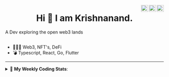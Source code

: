 <a href="https://twitter.com/incrypto32" target="_blank" rel="nofollow"><img align="right" alt="Pratik's Twitter" width="22px" src="https://cdn.jsdelivr.net/npm/simple-icons@v3/icons/twitter.svg" /></a><a href="https://www.linkedin.com/in/incrypto32" target="_blank" rel="nofollow"><img align="right" alt="Pratik's Linkdein" width="22px" src="https://cdn.jsdelivr.net/npm/simple-icons@v3/icons/linkedin.svg" /></a><a href="https://www.instagram.com/incrypto32" target="_blank" rel="nofollow"><img align="right" alt="Insta" width="22px" src="https://cdn.jsdelivr.net/npm/simple-icons@v3/icons/instagram.svg" /></a>

<center><h1> Hi 👋 I am Krishnanand. </h1></center>
A Dev exploring the open web3 lands

 <br /> 
 <br /> 

 
- 👨🏽‍💻  Web3, NFT's, DeFi
- 💣  Typescript, React, Go, Flutter
<!-- - 🌐 Visit my [porfolio website](https://incrypt32.github.io/) for complete background and contact. -->


---


<details> 
 <summary>🤖 <b>My Weekly Coding Stats</b>: </summary>
<br>

<!--START_SECTION:waka-->

```text
Rust         6 hrs 47 mins   ███████████░░░░░░░░░░░░░░   44.45 %
YAML         4 hrs 12 mins   ███████░░░░░░░░░░░░░░░░░░   27.47 %
TypeScript   2 hrs 28 mins   ████░░░░░░░░░░░░░░░░░░░░░   16.22 %
TOML         38 mins         █░░░░░░░░░░░░░░░░░░░░░░░░   04.22 %
GraphQL      23 mins         ▓░░░░░░░░░░░░░░░░░░░░░░░░   02.60 %
Git Config   18 mins         ▓░░░░░░░░░░░░░░░░░░░░░░░░   02.03 %
```

<!--END_SECTION:waka-->

</details>


